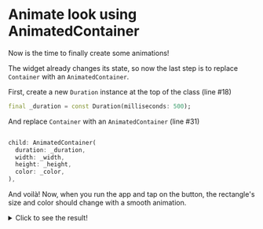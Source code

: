 # Animate look using AnimatedContainer

Now is the time to finally create some animations!

The widget already changes its state, so now the last step is to replace 
`Container` with an `AnimatedContainer`. 

First, create a new `Duration` instance at the top of the class (line #18)

```dart
final _duration = const Duration(milliseconds: 500);
```

And replace `Container` with an `AnimatedContainer` (line #31)

```dart

child: AnimatedContainer(
  duration: _duration,
  width: _width,
  height: _height,
  color: _color,
),

```

And voilà! Now, when you run the app and tap on the button, the rectangle's 
size and color should change with a smooth animation. 

<details>
  <summary>Click to see the result!</summary>

![Using AnimatedContainer](https://github.com/pszklarska/flutter_animations_workshop/raw/main/assets/screen02.gif?raw=true)
</details>

<img alt="Google Analytics" src="https://www.google-analytics.com/collect?v=1&cid=555&t=pageview&ec=repo&ea=open&dp=flutter_animations_workshop/step-03&dt=flutter_animations_workshop/step-03&tid=UA-226900214-1" style="width: 1px; height: 1px"/>